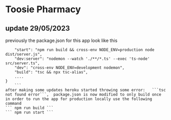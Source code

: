 # Toosie Pharmacy


## update 29/05/2023

previously the package.json for this app look like this 
```  {
    "start": "npm run build && cross-env NODE_ENV=production node dist/server.js",
    "dev:server": "nodemon --watch './**/*.ts' --exec 'ts-node' src/server.ts",
    "dev": "cross-env NODE_ENV=development nodemon",
    "build": "tsc && npx tsc-alias",
    ....
}
    ```
after making some updates heroku started throwing some error:   ```tsc not found error```,  package.json is now modified to only build once
in order to run the app for production locally use the following command
``` npm run build ```
``` npm run start ```
